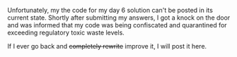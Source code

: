 Unfortunately, my the code for my day 6 solution can't be posted in its current state. Shortly after submitting my answers, I got a knock on the door and was informed that my code was being confiscated and quarantined for exceeding regulatory toxic waste levels.

If I ever go back and ~~completely rewrite~~ improve it, I will post it here.
